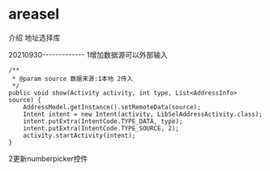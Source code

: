 # areasel

介绍
地址选择库



20210930-------------
1增加数据源可以外部输入

    /**
     * @param source 数据来源:1本地 2传入
     */
    public void show(Activity activity, int type, List<AddressInfo> source) {
        AddressModel.getInstance().setRemoteData(source);
        Intent intent = new Intent(activity, LibSelAddressActivity.class);
        intent.putExtra(IntentCode.TYPE_DATA, type);
        intent.putExtra(IntentCode.TYPE_SOURCE, 2);
        activity.startActivity(intent);
    }

2更新numberpicker控件